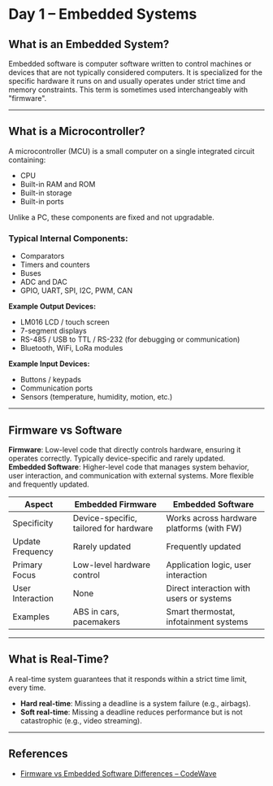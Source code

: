 # Day 1 – Embedded Systems

## What is an Embedded System?
Embedded software is computer software written to control machines or devices that are not typically considered computers. 
It is specialized for the specific hardware it runs on and usually operates under strict time and memory constraints. 
This term is sometimes used interchangeably with "firmware".

---

## What is a Microcontroller?
A microcontroller (MCU) is a small computer on a single integrated circuit containing:
- CPU
- Built-in RAM and ROM
- Built-in storage
- Built-in ports

Unlike a PC, these components are fixed and not upgradable.

### Typical Internal Components:
- Comparators
- Timers and counters
- Buses
- ADC and DAC
- GPIO, UART, SPI, I2C, PWM, CAN

**Example Output Devices:**
- LM016 LCD / touch screen
- 7-segment displays
- RS-485 / USB to TTL / RS-232 (for debugging or communication)
- Bluetooth, WiFi, LoRa modules

**Example Input Devices:**
- Buttons / keypads
- Communication ports
- Sensors (temperature, humidity, motion, etc.)

---

## Firmware vs Software
**Firmware**: Low-level code that directly controls hardware, ensuring it operates correctly. Typically device-specific and rarely updated.  
**Embedded Software**: Higher-level code that manages system behavior, user interaction, and communication with external systems. More flexible and frequently updated.

| Aspect            | Embedded Firmware                             | Embedded Software                              |
|-------------------|----------------------------------------------|-----------------------------------------------|
| Specificity       | Device-specific, tailored for hardware       | Works across hardware platforms (with FW)     |
| Update Frequency  | Rarely updated                               | Frequently updated                            |
| Primary Focus     | Low-level hardware control                   | Application logic, user interaction           |
| User Interaction  | None                                         | Direct interaction with users or systems      |
| Examples          | ABS in cars, pacemakers                      | Smart thermostat, infotainment systems        |

---

## What is Real-Time?
A real-time system guarantees that it responds within a strict time limit, every time.  

- **Hard real-time**: Missing a deadline is a system failure (e.g., airbags).
- **Soft real-time**: Missing a deadline reduces performance but is not catastrophic (e.g., video streaming).

---

## References
- [Firmware vs Embedded Software Differences – CodeWave](https://codewave.com/insights/firmware-embedded-differences/?utm_source=chatgpt.com)
